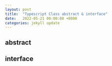 ```yaml
---
layout: post
title:  "Typescript Class abstract & interface"
date:   2022-05-21 00:00:00 +0800
categories: jekyll update
---
```


## abstract

## interface
